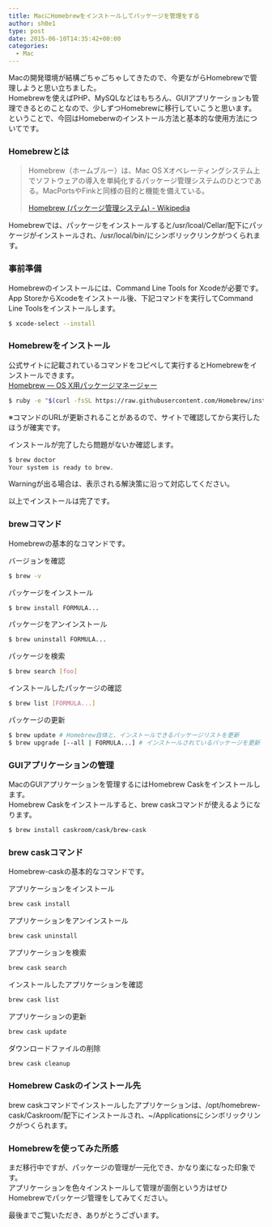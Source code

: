```yaml
---
title: MacにHomebrewをインストールしてパッケージを管理をする
author: sh0e1
type: post
date: 2015-06-10T14:35:42+00:00
categories:
  - Mac
---
```

Macの開発環境が結構ごちゃごちゃしてきたので、今更ながらHomebrewで管理しようと思い立ちました。  
Homebrewを使えばPHP、MySQLなどはもちろん、GUIアプリケーションも管理できるとのことなので、少しずつHomebrewに移行していこうと思います。  
ということで、今回はHomeberwのインストール方法と基本的な使用方法についてです。
<!--more-->

### Homebrewとは

> Homebrew（ホームブルー）は、Mac OS Xオペレーティングシステム上でソフトウェアの導入を単純化するパッケージ管理システムのひとつである。MacPortsやFinkと同様の目的と機能を備えている。
> 
> [Homebrew (パッケージ管理システム) - Wikipedia](http://ja.wikipedia.org/wiki/Homebrew_%28%E3%83%91%E3%83%83%E3%82%B1%E3%83%BC%E3%82%B8%E7%AE%A1%E7%90%86%E3%82%B7%E3%82%B9%E3%83%86%E3%83%A0%29)

Homebrewでは、パッケージをインストールすると/usr/lcoal/Cellar/配下にパッケージがインストールされ、/usr/local/bin/にシンボリックリンクがつくられます。

### 事前準備

Homebrewのインストールには、Command Line Tools for Xcodeが必要です。  
App StoreからXcodeをインストール後、下記コマンドを実行してCommand Line Toolsをインストールします。

```bash
$ xcode-select --install
```

### Homebrewをインストール

公式サイトに記載されているコマンドをコピペして実行するとHomebrewをインストールできます。  
[Homebrew — OS X用パッケージマネージャー](http://brew.sh/index_ja.html)

```bash
$ ruby -e "$(curl -fsSL https://raw.githubusercontent.com/Homebrew/install/master/install)"
```

※コマンドのURLが更新されることがあるので、サイトで確認してから実行したほうが確実です。

インストールが完了したら問題がないか確認します。

```bash
$ brew doctor
Your system is ready to brew.
```

Warningが出る場合は、表示される解決策に沿って対応してください。

以上でインストールは完了です。

### brewコマンド

Homebrewの基本的なコマンドです。

バージョンを確認

```bash
$ brew -v
```

パッケージをインストール

```bash
$ brew install FORMULA...
```

パッケージをアンインストール

```bash
$ brew uninstall FORMULA...
```

パッケージを検索

```bash
$ brew search [foo]
```

インストールしたパッケージの確認

```bash
$ brew list [FORMULA...]
```

パッケージの更新

```bash
$ brew update # Homebrew自体と、インストールできるパッケージリストを更新
$ brew upgrade [--all | FORMULA...] # インストールされているパッケージを更新
```

### GUIアプリケーションの管理

MacのGUIアプリケーションを管理するにはHomebrew Caskをインストールします。  
Homebrew Caskをインストールすると、brew caskコマンドが使えるようになります。

```bash
$ brew install caskroom/cask/brew-cask
```

### brew caskコマンド

Homebrew-caskの基本的なコマンドです。

アプリケーションをインストール

```bash
brew cask install
```

アプリケーションをアンインストール

```bash
brew cask uninstall
```

アプリケーションを検索

```bash
brew cask search
```

インストールしたアプリケーションを確認

```bash
brew cask list
```

アプリケーションの更新

```bash
brew cask update
```

ダウンロードファイルの削除

```bash
brew cask cleanup
```

### Homebrew Caskのインストール先

brew caskコマンドでインストールしたアプリケーションは、/opt/homebrew-cask/Caskroom/配下にインストールされ、~/Applicationsにシンボリックリンクがつくられます。

### Homebrewを使ってみた所感

まだ移行中ですが、パッケージの管理が一元化でき、かなり楽になった印象です。  
アプリケーションを色々インストールして管理が面倒という方はぜひHomebrewでパッケージ管理をしてみてください。

最後までご覧いただき、ありがとうございます。
